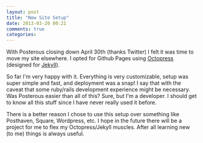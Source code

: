 ```yaml
---
layout: post
title: "New Site Setup"
date: 2013-03-20 00:21
comments: true
categories: 
---
```

With Posterous closing down April 30th (thanks Twitter) I felt it was time to move my site elsewhere. I opted for Github Pages using [Octopress](http://octopress.org/) (designed for [Jekyll](https://github.com/mojombo/jekyll)). 

So far I'm very happy with it. Everything is very customizable, setup was super simple and fast, and deployment was a snap! I say that with the caveat that some ruby/rails development experience might be necessary. Was Posterous easier than all of this? Sure, but I'm a developer. I should get to know all this stuff since I have never really used it before. 

There is a better reason I chose to use this setup over something like Posthaven, Square, Wordpress, etc. I hope in the future there will be a project for me to flex my Octopress/Jekyll muscles. After all learning new (to me) things is always useful.